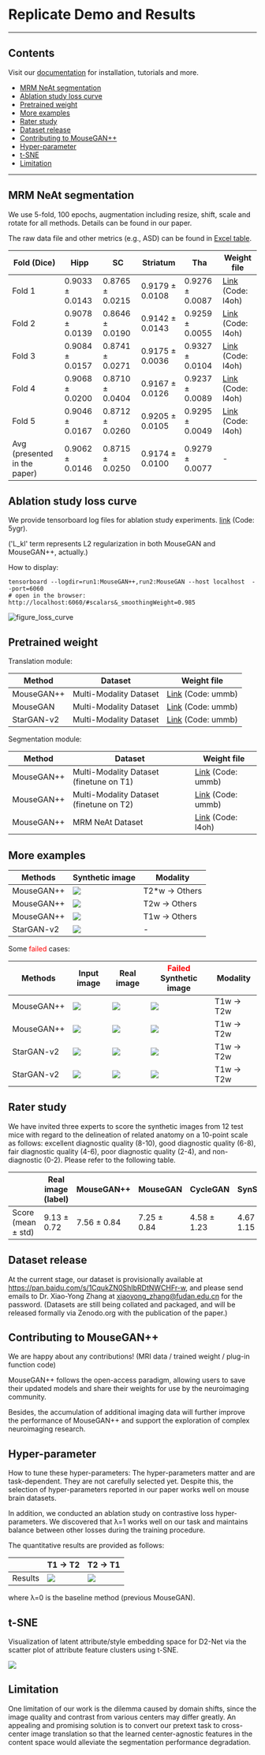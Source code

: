 # Replicate Demo and Results

---

## Contents


Visit our [documentation](todo) for installation, tutorials and more.

* [MRM NeAt segmentation](#MRM-NeAt-segmentation)
* [Ablation study loss curve](#ablation-study-loss-curve)
* [Pretrained weight](#pretrained-weight)
* [More examples](#more-examples)
* [Rater study](#rater-study)
* [Dataset release](#dataset-release)
* [Contributing to MouseGAN++](#Contributing-to-MouseGAN++)
* [Hyper-parameter](#hyper-parameter)
* [t-SNE](#t-sne)
* [Limitation](#Limitation)

[//]: # (* [Acknowledgement]&#40;#Acknowledgement&#41;)
[//]: # (todo: Acknowledgement)

---

## MRM NeAt segmentation
We use 5-fold, 100 epochs, augmentation including resize, shift, scale and rotate for all methods. Details can be found in our paper.

The raw data file and other metrics (e.g., ASD) can be found in [Excel table](./results-ep100.xlsx).

| Fold (Dice)                      | Hipp            | SC              | Striatum        | Tha             | Weight file                                                          |
|----------------------------------|-----------------|-----------------|-----------------|-----------------|----------------------------------------------------------------------|
| Fold 1                           | 0.9033 ± 0.0143 | 0.8765 ± 0.0215 | 0.9179 ± 0.0108 | 0.9276 ± 0.0087 | [Link](https://pan.baidu.com/s/175BXR675dQSyhFX14bk5zg) (Code: l4oh) |
| Fold 2                           | 0.9078 ± 0.0139 | 0.8646 ± 0.0190 | 0.9142 ± 0.0143 | 0.9259 ± 0.0055 | [Link](https://pan.baidu.com/s/175BXR675dQSyhFX14bk5zg) (Code: l4oh) |
| Fold 3                           | 0.9084 ± 0.0157 | 0.8741 ± 0.0271 | 0.9175 ± 0.0036 | 0.9327 ± 0.0104 | [Link](https://pan.baidu.com/s/175BXR675dQSyhFX14bk5zg) (Code: l4oh) |
| Fold 4                           | 0.9068 ± 0.0200 | 0.8710 ± 0.0404 | 0.9167 ± 0.0126 | 0.9237 ± 0.0089 | [Link](https://pan.baidu.com/s/175BXR675dQSyhFX14bk5zg) (Code: l4oh) |
| Fold 5                           | 0.9046 ± 0.0167 | 0.8712 ± 0.0260 | 0.9205 ± 0.0105 | 0.9295 ± 0.0049 | [Link](https://pan.baidu.com/s/175BXR675dQSyhFX14bk5zg) (Code: l4oh) |
| Avg<br/>(presented in the paper) | 0.9062 ± 0.0146 | 0.8715 ± 0.0250 | 0.9174 ± 0.0100 | 0.9279 ± 0.0077 | -                                                                    |


## Ablation study loss curve
We provide tensorboard log files for ablation study experiments. [link](https://pan.baidu.com/s/1JPIOOdihim1FSgY4ElBt7w) (Code: 5ygr).

('L_kl' term represents L2 regularization in both MouseGAN and MouseGAN++, actually.) 

How to display:
```shell
tensorboard --logdir=run1:MouseGAN++,run2:MouseGAN --host localhost  --port=6060
# open in the browser: http://localhost:6060/#scalars&_smoothingWeight=0.985
```

![figure_loss_curve](../fig/loss_curve.png)


## Pretrained weight

Translation module:

| Method     | Dataset                | Weight file                                                          |
|------------|------------------------|----------------------------------------------------------------------|
| MouseGAN++ | Multi-Modality Dataset | [Link](https://pan.baidu.com/s/14ivPaMRZ2Wx_jjs_TSnsRQ) (Code: ummb) |
| MouseGAN   | Multi-Modality Dataset | [Link](https://pan.baidu.com/s/14ivPaMRZ2Wx_jjs_TSnsRQ) (Code: ummb) |
| StarGAN-v2 | Multi-Modality Dataset | [Link](https://pan.baidu.com/s/14ivPaMRZ2Wx_jjs_TSnsRQ) (Code: ummb) |


Segmentation module:


| Method     | Dataset                                 | Weight file                                                          |
|------------|-----------------------------------------|----------------------------------------------------------------------|
| MouseGAN++ | Multi-Modality Dataset (finetune on T1) | [Link](https://pan.baidu.com/s/14ivPaMRZ2Wx_jjs_TSnsRQ) (Code: ummb) |
| MouseGAN++ | Multi-Modality Dataset (finetune on T2) | [Link](https://pan.baidu.com/s/14ivPaMRZ2Wx_jjs_TSnsRQ) (Code: ummb) |
| MouseGAN++ | MRM NeAt Dataset                        | [Link](https://pan.baidu.com/s/175BXR675dQSyhFX14bk5zg) (Code: l4oh) |



## More examples

| Methods    | Synthetic image                        | Modality       |
|------------|----------------------------------------|----------------|
| MouseGAN++ | ![](example/outputE_76.png)            | T2*w -> Others |
| MouseGAN++ | ![](example/outputD_80.png)            | T2w -> Others  |
| MouseGAN++ | ![](example/outputC_66.png)            | T1w -> Others  |
| StarGAN-v2 | ![](example/050000_latent_psi_1.0.jpg) | -              |

Some <font color=red>failed</font> cases:

| Methods    | Input image                    | Real image                    | <font color=red>Failed</font> Synthetic image | Modality   |
|------------|--------------------------------|-------------------------------|-----------------------------------------------|------------|
| MouseGAN++ | ![](example/input-T1-025+.png) | ![](example/real-T2-025+.png) | ![](example/output-T2-025+.png)               | T1w -> T2w |
| MouseGAN++ | ![](example/input-T1-034+.png) | ![](example/real-T2-034+.png) | ![](example/output-T2-034+.png)               | T1w -> T2w |
| StarGAN-v2 | ![](example/input-T1-028.png)  | ![](example/real-T2-028.png)  | ![](example/output-T2-028-StarGAN.png)        | T1w -> T2w |
| StarGAN-v2 | ![](example/input-T1-034.png)  | ![](example/real-T2-034.png)  | ![](example/output-T2-034-StarGAN.png)        | T1w -> T2w |


## Rater study 

We have invited three experts to score the synthetic images from 12 test mice with regard to the delineation of related anatomy on a 10-point scale as follows: excellent diagnostic quality (8-10), good diagnostic quality (6-8), fair diagnostic quality (4-6), poor diagnostic quality (2-4), and non-diagnostic (0-2). Please refer to the following table.


|                        | Real image (label) | MouseGAN++  | MouseGAN    | CycleGAN    | SynSeg      | UNIT        | MUNIT       | StarGAN-v2  |
|------------------------|--------------------|-------------|-------------|-------------|-------------|-------------|-------------|-------------|
| Score<br/>(mean ± std) | 9.13 ± 0.72        | 7.56 ± 0.84 | 7.25 ± 0.84 | 4.58 ± 1.23 | 4.67 ± 1.15 | 4.36 ± 1.13 | 4.47 ± 1.50 | 4.67 ± 1.45 |

## Dataset release
At the current stage, our dataset is provisionally available at https://pan.baidu.com/s/1CqukZN0ShIbRDtNWCHFr-w, and please send emails to Dr. Xiao-Yong Zhang at xiaoyong_zhang@fudan.edu.cn for the password.
(Datasets are still being collated and packaged, and will be released formally via Zenodo.org with the publication of the paper.)


## Contributing to MouseGAN++

We are happy about any contributions! (MRI data / trained weight / plug-in function code)

MouseGAN++ follows the open-access paradigm, allowing users to save their updated models and share their weights for use by the neuroimaging community.

Besides, the accumulation of additional imaging data will further improve the performance of MouseGAN++ and support the exploration of complex neuroimaging research.


## Hyper-parameter
How to tune these hyper-parameters:
The hyper-parameters matter and are task-dependent. They are not carefully selected yet. Despite this, the selection of hyper-parameters reported in our paper works well on mouse brain datasets. 

In addition, we conducted an ablation study on contrastive loss hyper-parameters. We discovered that λ=1 works well on our task and maintains balance between other losses during the training procedure.

The quantitative results are provided as follows:

|         | T1 -> T2                       | T2 -> T1                       |
|---------|--------------------------------|--------------------------------|
| Results | ![](example/ablation_t1t2.png) | ![](example/ablation_t2t1.png) |

where λ=0 is the baseline method (previous MouseGAN).

## t-SNE
Visualization of latent attribute/style embedding space for D2-Net via the scatter plot of attribute feature clusters using t-SNE.

![](example/t-sne-for-D2-Net.jpg)


[//]: # (todo: add table/figure here!)


## Limitation
One limitation of our work is the dilemma caused by domain shifts, since the image quality and contrast from various centers may differ greatly. An appealing and promising solution is to convert our pretext task to cross-center image translation so that the learned center-agnostic features in the content space would alleviate the segmentation performance degradation.



